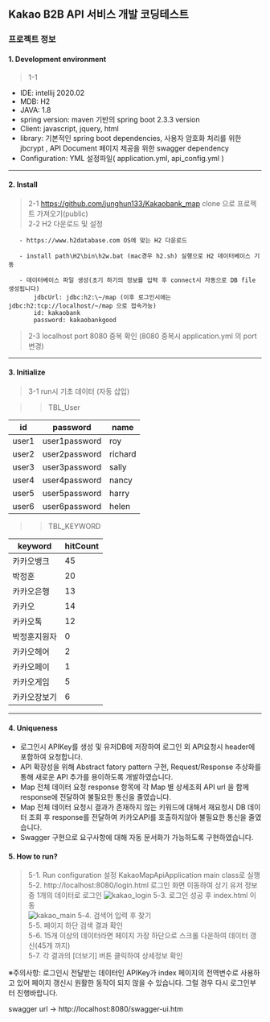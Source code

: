 
## Kakao B2B API 서비스 개발 코딩테스트

### 프로젝트 정보
  #### 1. Development environment
  > 1-1 
  * IDE: intellij 2020.02
  * MDB: H2
  * JAVA: 1.8
  * spring version: maven 기반의 spring boot 2.3.3 version 
  * Client: javascript, jquery, html
  * library: 
        기본적인 spring boot dependencies, 사용자  암호화 처리를 위한 jbcrypt , API Document 페이지 제공을 위한 swagger dependency
  * Configuration: YML 설정파일( application.yml, api_config.yml )
****

  #### 2. Install
  >   2-1 https://github.com/junghun133/Kakaobank_map clone 으로 프로젝트 가져오기(public)  
  >   2-2 H2 다운로드 및 설정  
  
       - https://www.h2database.com OS에 맞는 H2 다운로드  
      
       - install path\H2\bin\h2w.bat (mac경우 h2.sh) 실행으로 H2 데이터베이스 기동  
      
       - 데이터베이스 파일 생성(초기 하기의 정보를 입력 후 connect시 자동으로 DB file 생성됩니다)   
           jdbcUrl: jdbc:h2:\~/map (이후 로그인시에는 jdbc:h2:tcp://localhost/~/map 으로 접속가능)    
           id: kakaobank  
           password: kakaobankgood  
  >    2-3 localhost port 8080 중복 확인 (8080 중복시 application.yml 의 port 변경)
****
  #### 3. Initialize
  >   3-1 run시 기초 데이터 (자동 삽입)
  
  >>TBL_User
  
  id|password|name
  ---|---|---|
  user1|user1password|roy|
  user2|user2password|richard|
  user3|user3password|sally|
  user4|user4password|nancy|
  user5|user5password|harry|
  user6|user6password|helen|

  >>TBL_KEYWORD
  
  keyword|hitCount|
  ---|---|
  카카오뱅크|45|
  박정훈|20|
  카카오은행|13|
  카카오|14|
  카카오톡|12|
  박정훈지원자|0|
  카카오헤어|2|
  카카오페이|1|
  카카오게임|5|
  카카오장보기|6|
  
****
  #### 4. Uniqueness
  * 로그인시 APIKey를 생성 및 유저DB에 저장하여 로그인 외 API요청시 header에 포함하여 요청합니다.
  * API 확장성을 위해 Abstract fatory pattern 구현, Request/Response 추상화를 통해 새로운 API 추가를 용이하도록 개발하였습니다.
  * Map 전체 데이터 요청 response 항목에 각 Map 별 상세조회 API url 을 함께 response에 전달하여 불필요한 통신을 줄였습니다.
  * Map 전체 데이터 요청시 결과가 존재하지 않는 키워드에 대해서 재요청시 DB 데이터 조회 후 response를 전달하여 카카오API를 호출하지않아 불필요한 통신을 줄였습니다.
  * Swagger 구현으로 요구사항에 대해 자동 문서화가 가능하도록 구현하였습니다.
  
  
  #### 5. How to run?
  >5-1. Run configuration 설정 KakaoMapApiApplication main class로 실행  
  >5-2. http://localhost:8080/login.html 로그인 화면 이동하여 상기 유저 정보 중 1개의 데이터로 로그인 
  ![kakao_login](https://user-images.githubusercontent.com/13414116/93765600-1fd72c80-fc50-11ea-9602-bb1ca135c81f.png)
  >5-3. 로그인 성공 후 index.html 이동  
  ![kakao_main](https://user-images.githubusercontent.com/13414116/93765716-50b76180-fc50-11ea-977a-7962236d94fb.png)
  >5-4. 검색어 입력 후 찾기  
  >5-5. 페이지 하단 검색 결과 확인  
  >5-6. 15개 이상의 데이터라면 페이지 가장 하단으로 스크롤 다운하여 데이터 갱신(45개 까지)  
  >5-7. 각 결과의 [더보기] 버튼 클릭하여 상세정보 확인  

  ※주의사항: 로그인시 전달받는 데이터인 APIKey가 index 페이지의 전역변수로 사용하고 있어 페이지 갱신시 원활한 동작이 되지 않을 수 있습니다. 그럴 경우 다시 로그인부터 진행바랍니다.


  swagger url -> http://localhost:8080/swagger-ui.htm
  

